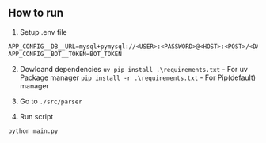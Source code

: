 
## How to run

1. Setup .env file

```txt
APP_CONFIG__DB__URL=mysql+pymysql://<USER>:<PASSWORD>@<HOST>:<POST>/<DATABASE>
APP_CONFIG__BOT__TOKEN=BOT_TOKEN 
```

2. Dowloand dependencies 
```uv pip install .\requirements.txt``` - For uv Package manager
```pip install -r .\requirements.txt``` - For Pip(default) manager

3. Go to ```./src/parser```

4. Run script
```bash
python main.py
```